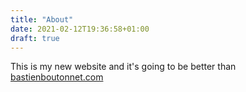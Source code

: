 ```yaml
---
title: "About"
date: 2021-02-12T19:36:58+01:00
draft: true
---
```



This is my new website and it's going to be better than [bastienboutonnet.com](https://www.bastienboutonnet.com)


